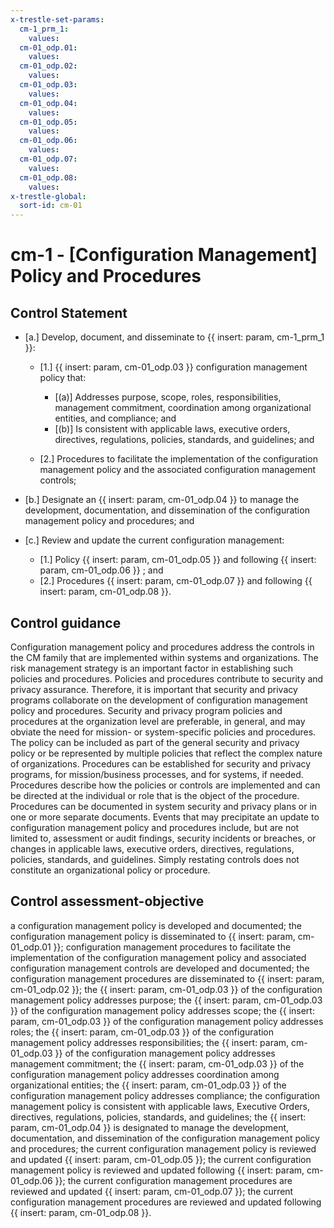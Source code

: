 ```yaml
---
x-trestle-set-params:
  cm-1_prm_1:
    values:
  cm-01_odp.01:
    values:
  cm-01_odp.02:
    values:
  cm-01_odp.03:
    values:
  cm-01_odp.04:
    values:
  cm-01_odp.05:
    values:
  cm-01_odp.06:
    values:
  cm-01_odp.07:
    values:
  cm-01_odp.08:
    values:
x-trestle-global:
  sort-id: cm-01
---
```


# cm-1 - \[Configuration Management\] Policy and Procedures

## Control Statement

- \[a.\] Develop, document, and disseminate to {{ insert: param, cm-1_prm_1 }}:

  - \[1.\] {{ insert: param, cm-01_odp.03 }} configuration management policy that:

    - \[(a)\] Addresses purpose, scope, roles, responsibilities, management commitment, coordination among organizational entities, and compliance; and
    - \[(b)\] Is consistent with applicable laws, executive orders, directives, regulations, policies, standards, and guidelines; and

  - \[2.\] Procedures to facilitate the implementation of the configuration management policy and the associated configuration management controls;

- \[b.\] Designate an {{ insert: param, cm-01_odp.04 }} to manage the development, documentation, and dissemination of the configuration management policy and procedures; and

- \[c.\] Review and update the current configuration management:

  - \[1.\] Policy {{ insert: param, cm-01_odp.05 }} and following {{ insert: param, cm-01_odp.06 }} ; and
  - \[2.\] Procedures {{ insert: param, cm-01_odp.07 }} and following {{ insert: param, cm-01_odp.08 }}.

## Control guidance

Configuration management policy and procedures address the controls in the CM family that are implemented within systems and organizations. The risk management strategy is an important factor in establishing such policies and procedures. Policies and procedures contribute to security and privacy assurance. Therefore, it is important that security and privacy programs collaborate on the development of configuration management policy and procedures. Security and privacy program policies and procedures at the organization level are preferable, in general, and may obviate the need for mission- or system-specific policies and procedures. The policy can be included as part of the general security and privacy policy or be represented by multiple policies that reflect the complex nature of organizations. Procedures can be established for security and privacy programs, for mission/business processes, and for systems, if needed. Procedures describe how the policies or controls are implemented and can be directed at the individual or role that is the object of the procedure. Procedures can be documented in system security and privacy plans or in one or more separate documents. Events that may precipitate an update to configuration management policy and procedures include, but are not limited to, assessment or audit findings, security incidents or breaches, or changes in applicable laws, executive orders, directives, regulations, policies, standards, and guidelines. Simply restating controls does not constitute an organizational policy or procedure.

## Control assessment-objective

a configuration management policy is developed and documented;
the configuration management policy is disseminated to {{ insert: param, cm-01_odp.01 }};
configuration management procedures to facilitate the implementation of the configuration management policy and associated configuration management controls are developed and documented;
the configuration management procedures are disseminated to {{ insert: param, cm-01_odp.02 }};
the {{ insert: param, cm-01_odp.03 }} of the configuration management policy addresses purpose;
the {{ insert: param, cm-01_odp.03 }} of the configuration management policy addresses scope;
the {{ insert: param, cm-01_odp.03 }} of the configuration management policy addresses roles;
the {{ insert: param, cm-01_odp.03 }} of the configuration management policy addresses responsibilities;
the {{ insert: param, cm-01_odp.03 }} of the configuration management policy addresses management commitment;
the {{ insert: param, cm-01_odp.03 }} of the configuration management policy addresses coordination among organizational entities;
the {{ insert: param, cm-01_odp.03 }} of the configuration management policy addresses compliance;
the configuration management policy is consistent with applicable laws, Executive Orders, directives, regulations, policies, standards, and guidelines;
the {{ insert: param, cm-01_odp.04 }} is designated to manage the development, documentation, and dissemination of the configuration management policy and procedures;
the current configuration management policy is reviewed and updated {{ insert: param, cm-01_odp.05 }};
the current configuration management policy is reviewed and updated following {{ insert: param, cm-01_odp.06 }};
the current configuration management procedures are reviewed and updated {{ insert: param, cm-01_odp.07 }};
the current configuration management procedures are reviewed and updated following {{ insert: param, cm-01_odp.08 }}.

